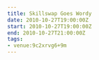 ```yaml
---
title: Skillswap Goes Wordy
date: 2010-10-27T19:00:00Z
start: 2010-10-27T19:00:00Z
end: 2010-10-27T21:00:00Z
tags:
- venue:9c2xrvg6+9m
---
```

